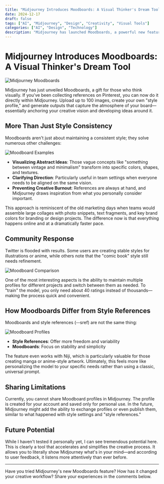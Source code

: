 ```yaml
---
title: "Midjourney Introduces Moodboards: A Visual Thinker's Dream Tool"
date: 2024-12-17
draft: false
tags: ["AI", "Midjourney", "Design", "Creativity", "Visual Tools"]
categories: ["AI", "Design", "Technology"]
description: "Midjourney has launched Moodboards, a powerful new feature that allows users to create personalized style profiles by uploading reference images, making it easier to maintain consistent visual styles and translate abstract ideas into concrete visuals."
---
```


# Midjourney Introduces Moodboards: A Visual Thinker's Dream Tool

![Midjourney Moodboards](/posts/midjourney-moodboards/images/moodboard-main.jpg)

Midjourney has just unveiled Moodboards, a gift for those who think visually. If you've been collecting references on Pinterest, you can now do it directly within Midjourney. Upload up to 100 images, create your own "style profile," and generate outputs that capture the atmosphere of your board—essentially anchoring your creative vision and developing ideas around it.

## More Than Just Style Consistency

Moodboards aren't just about maintaining a consistent style; they solve numerous other challenges:

![Moodboard Examples](/posts/midjourney-moodboards/images/moodboard-examples.jpg)

- **Visualizing Abstract Ideas**: Those vague concepts like "something between vintage and minimalism" transform into specific colors, shapes, and textures.
- **Clarifying Direction**: Particularly useful in team settings when everyone needs to be aligned on the same vision.
- **Preventing Creative Burnout**: References are always at hand, and Midjourney draws inspiration from what you personally consider important.

This approach is reminiscent of the old marketing days when teams would assemble large collages with photo snippets, text fragments, and key brand colors for branding or design projects. The difference now is that everything happens online and at a dramatically faster pace.

## Community Response

Twitter is flooded with results. Some users are creating stable styles for illustrations or anime, while others note that the "comic book" style still needs refinement.

![Moodboard Comparison](/posts/midjourney-moodboards/images/moodboard-comparison.jpg)

One of the most interesting aspects is the ability to maintain multiple profiles for different projects and switch between them as needed. To "train" the model, you only need about 40 ratings instead of thousands—making the process quick and convenient.

## How Moodboards Differ from Style References

Moodboards and style references (--sref) are not the same thing:

![Moodboard Profiles](/posts/midjourney-moodboards/images/moodboard-profiles.jpg)

- **Style References**: Offer more freedom and variability
- **Moodboards**: Focus on stability and simplicity

The feature even works with Niji, which is particularly valuable for those creating manga or anime-style artwork. Ultimately, this feels more like personalizing the model to your specific needs rather than using a classic, universal prompt.

## Sharing Limitations

Currently, you cannot share Moodboard profiles in Midjourney. The profile is created for your account and saved only for personal use. In the future, Midjourney might add the ability to exchange profiles or even publish them, similar to what happened with style settings and "style references."

## Future Potential

While I haven't tested it personally yet, I can see tremendous potential here. This is clearly a tool that accelerates and simplifies the creative process. It allows you to literally show Midjourney what's in your mind—and according to user feedback, it listens more attentively than ever before.

---

Have you tried Midjourney's new Moodboards feature? How has it changed your creative workflow? Share your experiences in the comments below. 